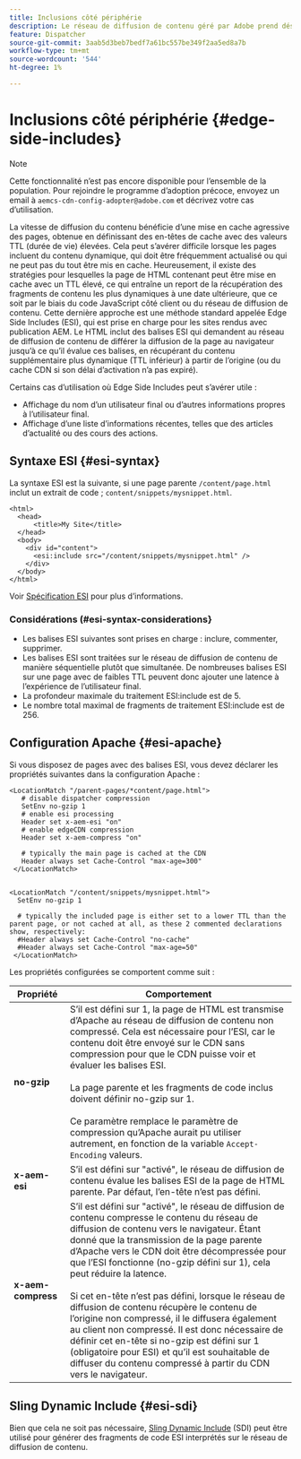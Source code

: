 ```yaml
---
title: Inclusions côté périphérie
description: Le réseau de diffusion de contenu géré par Adobe prend désormais en charge Edge Side Includes (ESI), un langage de balisage pour l’assemblage de contenu web dynamique de niveau périphérie.
feature: Dispatcher
source-git-commit: 3aab5d3beb7bedf7a61bc557be349f2aa5ed8a7b
workflow-type: tm+mt
source-wordcount: '544'
ht-degree: 1%

---
```


# Inclusions côté périphérie {#edge-side-includes}

>[!NOTE]
>Cette fonctionnalité n’est pas encore disponible pour l’ensemble de la population. Pour rejoindre le programme d’adoption précoce, envoyez un email à `aemcs-cdn-config-adopter@adobe.com` et décrivez votre cas d’utilisation.

La vitesse de diffusion du contenu bénéficie d’une mise en cache agressive des pages, obtenue en définissant des en-têtes de cache avec des valeurs TTL (durée de vie) élevées. Cela peut s’avérer difficile lorsque les pages incluent du contenu dynamique, qui doit être fréquemment actualisé ou qui ne peut pas du tout être mis en cache. Heureusement, il existe des stratégies pour lesquelles la page de HTML contenant peut être mise en cache avec un TTL élevé, ce qui entraîne un report de la récupération des fragments de contenu les plus dynamiques à une date ultérieure, que ce soit par le biais du code JavaScript côté client ou du réseau de diffusion de contenu. Cette dernière approche est une méthode standard appelée Edge Side Includes (ESI), qui est prise en charge pour les sites rendus avec publication AEM. Le HTML inclut des balises ESI qui demandent au réseau de diffusion de contenu de différer la diffusion de la page au navigateur jusqu’à ce qu’il évalue ces balises, en récupérant du contenu supplémentaire plus dynamique (TTL inférieur) à partir de l’origine (ou du cache CDN si son délai d’activation n’a pas expiré).

Certains cas d’utilisation où Edge Side Includes peut s’avérer utile :

* Affichage du nom d’un utilisateur final ou d’autres informations propres à l’utilisateur final.
* Affichage d’une liste d’informations récentes, telles que des articles d’actualité ou des cours des actions.

## Syntaxe ESI {#esi-syntax}

La syntaxe ESI est la suivante, si une page parente `/content/page.html` inclut un extrait de code ; `content/snippets/mysnippet.html`.

```
<html>
  <head>
      <title>My Site</title>
  </head>
  <body>
    <div id="content">
      <esi:include src="/content/snippets/mysnippet.html" />
    </div>
  </body>
</html>
```

Voir [Spécification ESI](https://www.w3.org/TR/esi-lang/) pour plus d’informations.

### Considérations (#esi-syntax-considerations}

* Les balises ESI suivantes sont prises en charge : inclure, commenter, supprimer.
* Les balises ESI sont traitées sur le réseau de diffusion de contenu de manière séquentielle plutôt que simultanée. De nombreuses balises ESI sur une page avec de faibles TTL peuvent donc ajouter une latence à l’expérience de l’utilisateur final.
* La profondeur maximale du traitement ESI:include est de 5.
* Le nombre total maximal de fragments de traitement ESI:include est de 256.


## Configuration Apache {#esi-apache}

Si vous disposez de pages avec des balises ESI, vous devez déclarer les propriétés suivantes dans la configuration Apache :

```
<LocationMatch "/parent-pages/*content/page.html">
   # disable dispatcher compression
   SetEnv no-gzip 1
   # enable esi processing 
   Header set x-aem-esi "on"
   # enable edgeCDN compression
   Header set x-aem-compress "on"

   # typically the main page is cached at the CDN
   Header always set Cache-Control "max-age=300"
 </LocationMatch>


<LocationMatch "/content/snippets/mysnippet.html">
  SetEnv no-gzip 1

  # typically the included page is either set to a lower TTL than the parent page, or not cached at all, as these 2 commented declarations show, respectively:
  #Header always set Cache-Control "no-cache"
  #Header always set Cache-Control "max-age=50"
 </LocationMatch> 
```

Les propriétés configurées se comportent comme suit :

| Propriété | Comportement |
|-----------|--------------------------|
| **no-gzip** | S’il est défini sur 1, la page de HTML est transmise d’Apache au réseau de diffusion de contenu non compressé. Cela est nécessaire pour l’ESI, car le contenu doit être envoyé sur le CDN sans compression pour que le CDN puisse voir et évaluer les balises ESI.<br/><br/>La page parente et les fragments de code inclus doivent définir no-gzip sur 1.<br/><br/>Ce paramètre remplace le paramètre de compression qu’Apache aurait pu utiliser autrement, en fonction de la variable `Accept-Encoding` valeurs. |
| **x-aem-esi** | S’il est défini sur &quot;activé&quot;, le réseau de diffusion de contenu évalue les balises ESI de la page de HTML parente.  Par défaut, l’en-tête n’est pas défini. |
| **x-aem-compress** | S’il est défini sur &quot;activé&quot;, le réseau de diffusion de contenu compresse le contenu du réseau de diffusion de contenu vers le navigateur. Étant donné que la transmission de la page parente d’Apache vers le CDN doit être décompressée pour que l’ESI fonctionne (no-gzip défini sur 1), cela peut réduire la latence.<br/><br/>Si cet en-tête n’est pas défini, lorsque le réseau de diffusion de contenu récupère le contenu de l’origine non compressé, il le diffusera également au client non compressé. Il est donc nécessaire de définir cet en-tête si no-gzip est défini sur 1 (obligatoire pour ESI) et qu’il est souhaitable de diffuser du contenu compressé à partir du CDN vers le navigateur. |

## Sling Dynamic Include {#esi-sdi}

Bien que cela ne soit pas nécessaire, [Sling Dynamic Include](https://sling.apache.org/documentation/bundles/dynamic-includes.html) (SDI) peut être utilisé pour générer des fragments de code ESI interprétés sur le réseau de diffusion de contenu.

